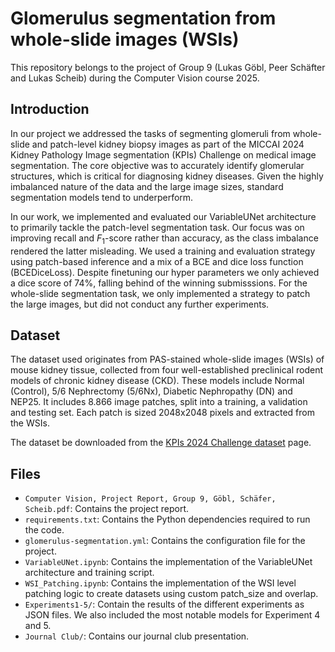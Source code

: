 # Glomerulus segmentation from whole-slide images (WSIs)

This repository belongs to the project of Group 9 (Lukas Göbl, Peer Schäfter and Lukas Scheib) during the Computer Vision course 2025.

## Introduction
In our project we addressed the tasks of segmenting glomeruli from whole-slide and patch-level kidney biopsy images as part of the MICCAI 2024 Kidney Pathology Image segmentation (KPIs) Challenge on medical image segmentation. The core objective was to accurately identify glomerular structures, which is critical for diagnosing kidney diseases. Given the highly imbalanced nature of the data and the large image sizes, standard segmentation models tend to underperform.

In our work, we implemented and evaluated our VariableUNet architecture to primarily tackle the patch-level segmentation task. Our focus was on improving recall and $F_1$-score rather than accuracy, as the class imbalance rendered the latter misleading. We used a training and evaluation strategy using patch-based inference and a mix of a BCE and dice loss function (BCEDiceLoss). Despite finetuning our hyper parameters we only achieved a dice score of $74\%$, falling behind of the winning submisssions. For the whole-slide segmentation task, we only implemented a strategy to patch the large images, but did not conduct any further experiments.

## Dataset 
The dataset used originates from PAS-stained whole-slide images (WSIs) of mouse kidney tissue, collected from four well-established preclinical rodent models of chronic kidney disease (CKD). These models include Normal (Control), 5/6 Nephrectomy (5/6Nx), Diabetic Nephropathy (DN) and NEP25. It includes 8.866 image patches, split into a training, a validation and testing set. Each patch is sized 2048x2048 pixels and extracted from the WSIs.

The dataset be downloaded from the [KPIs 2024 Challenge dataset](https://www.synapse.org/Synapse:syn54077668/wiki/626475) page.

## Files
- `Computer Vision, Project Report, Group 9, Göbl, Schäfer, Scheib.pdf`: Contains the project report.
- `requirements.txt`: Contains the Python dependencies required to run the code.
- `glomerulus-segmentation.yml`: Contains the configuration file for the project.
- `VariableUNet.ipynb`: Contains the implementation of the VariableUNet architecture and training script.
- `WSI_Patching.ipynb`: Contains the implementation of the WSI level patching logic to create datasets using custom patch_size and overlap. 
- `Experiments1-5/`: Contain the results of the different experiments as JSON files. We also included the most notable models for Experiment 4 and 5.
- `Journal Club/`: Contains our journal club presentation.
